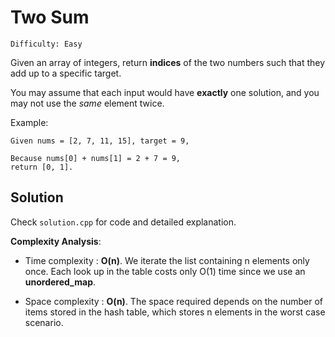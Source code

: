 # Two Sum

`Difficulty: Easy`

Given an array of integers, return **indices** of the two numbers such that they add up to a specific target.

You may assume that each input would have **exactly** one solution, and you may not use the *same* element twice.

Example:
```
Given nums = [2, 7, 11, 15], target = 9,

Because nums[0] + nums[1] = 2 + 7 = 9,
return [0, 1].
```

## Solution

Check `solution.cpp` for code and detailed explanation.

**Complexity Analysis**:

- Time complexity : **O(n)**.
We iterate the list containing n elements only once. Each look up in the table costs only O(1) time since we use an **unordered_map**.

- Space complexity : **O(n)**.
The space required depends on the number of items stored in the hash table, which stores n elements in the worst case scenario.
